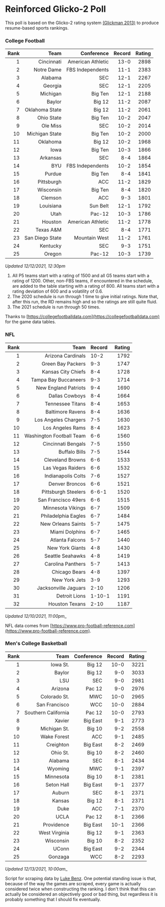 # Reinforced Glicko-2 Poll

This poll is based on the Glicko-2 rating system [\(Glickman 2013\)](http://glicko.net/glicko/glicko2.pdf) to produce resume-based sports rankings.

### College Football
| Rank  | Team                 | Conference           | Record   | Rating |
| ---:  | ---:                 | ---:                 | ---:     | ---:   |
| 1     | Cincinnati           | American Athletic    | 13-0     | 2898   |
| 2     | Notre Dame           | FBS Independents     | 11-1     | 2383   |
| 3     | Alabama              | SEC                  | 12-1     | 2267   |
| 4     | Georgia              | SEC                  | 12-1     | 2205   |
| 5     | Michigan             | Big Ten              | 12-1     | 2188   |
| 6     | Baylor               | Big 12               | 11-2     | 2087   |
| 7     | Oklahoma State       | Big 12               | 11-2     | 2061   |
| 8     | Ohio State           | Big Ten              | 10-2     | 2047   |
| 9     | Ole Miss             | SEC                  | 10-2     | 2014   |
| 10    | Michigan State       | Big Ten              | 10-2     | 2000   |
| 11    | Oklahoma             | Big 12               | 10-2     | 1968   |
| 12    | Iowa                 | Big Ten              | 10-3     | 1866   |
| 13    | Arkansas             | SEC                  | 8-4      | 1864   |
| 14    | BYU                  | FBS Independents     | 10-2     | 1854   |
| 15    | Purdue               | Big Ten              | 8-4      | 1841   |
| 16    | Pittsburgh           | ACC                  | 11-2     | 1829   |
| 17    | Wisconsin            | Big Ten              | 8-4      | 1820   |
| 18    | Clemson              | ACC                  | 9-3      | 1801   |
| 19    | Louisiana            | Sun Belt             | 12-1     | 1792   |
| 20    | Utah                 | Pac-12               | 10-3     | 1786   |
| 21    | Houston              | American Athletic    | 11-2     | 1778   |
| 22    | Texas A&M            | SEC                  | 8-4      | 1771   |
| 23    | San Diego State      | Mountain West        | 11-2     | 1761   |
| 24    | Kentucky             | SEC                  | 9-3      | 1751   |
| 25    | Oregon               | Pac-12               | 10-3     | 1739   |
_Updated 12/12/2021, 12:30pm_

1. All P5 teams start with a rating of 1500 and all G5 teams start with a rating of 1200. Other, non-FBS teams, if encountered in the schedule, are added to the table starting with a rating of 800. All teams start with a rating deviation of 600 and a volatility of 0.6.
2. The 2020 schedule is run through 1 time to give initial ratings. Note that, after this run, the RD remains high and so the ratings are still quite fluid.
3. The 2021 schedule is run through 50 times.

Thanks to [https://collegefootballdata.com](https://collegefootballdata.com) for the game data tables.

### NFL
| Rank  | Team                       | Record   | Rating |
| ---:  | ---:                       | :---     | ---:   |
| 1     | Arizona Cardinals          | 10-2     | 1792   |
| 2     | Green Bay Packers          | 9-3      | 1747   |
| 3     | Kansas City Chiefs         | 8-4      | 1728   |
| 4     | Tampa Bay Buccaneers       | 9-3      | 1714   |
| 5     | New England Patriots       | 9-4      | 1690   |
| 6     | Dallas Cowboys             | 8-4      | 1664   |
| 7     | Tennessee Titans           | 8-4      | 1653   |
| 8     | Baltimore Ravens           | 8-4      | 1636   |
| 9     | Los Angeles Chargers       | 7-5      | 1630   |
| 10    | Los Angeles Rams           | 8-4      | 1623   |
| 11    | Washington Football Team   | 6-6      | 1560   |
| 12    | Cincinnati Bengals         | 7-5      | 1550   |
| 13    | Buffalo Bills              | 7-5      | 1544   |
| 14    | Cleveland Browns           | 6-6      | 1533   |
| 15    | Las Vegas Raiders          | 6-6      | 1532   |
| 16    | Indianapolis Colts         | 7-6      | 1527   |
| 17    | Denver Broncos             | 6-6      | 1521   |
| 18    | Pittsburgh Steelers        | 6-6-1    | 1520   |
| 19    | San Francisco 49ers        | 6-6      | 1515   |
| 20    | Minnesota Vikings          | 6-7      | 1509   |
| 21    | Philadelphia Eagles        | 6-7      | 1484   |
| 22    | New Orleans Saints         | 5-7      | 1475   |
| 23    | Miami Dolphins             | 6-7      | 1465   |
| 24    | Atlanta Falcons            | 5-7      | 1440   |
| 25    | New York Giants            | 4-8      | 1430   |
| 26    | Seattle Seahawks           | 4-8      | 1419   |
| 27    | Carolina Panthers          | 5-7      | 1413   |
| 28    | Chicago Bears              | 4-8      | 1397   |
| 29    | New York Jets              | 3-9      | 1293   |
| 30    | Jacksonville Jaguars       | 2-10     | 1206   |
| 31    | Detroit Lions              | 1-10-1   | 1191   |
| 32    | Houston Texans             | 2-10     | 1187   |
_Updated 12/10/2021, 11:00pm__

NFL data comes from [https://www.pro-football-reference.com](https://www.pro-football-reference.com).

### Men's College Basketball
| Rank  | Team                 | Conference | Record   | Rating |
| ---:  | ---:                 | ---:       | ---:     | ---:   |
| 1     | Iowa St.             | Big 12     | 10-0     | 3221   |
| 2     | Baylor               | Big 12     | 9-0      | 3033   |
| 3     | LSU                  | SEC        | 9-0      | 2981   |
| 4     | Arizona              | Pac 12     | 9-0      | 2976   |
| 5     | Colorado St.         | MWC        | 10-0     | 2965   |
| 6     | San Francisco        | WCC        | 10-0     | 2884   |
| 7     | Southern California  | Pac 12     | 10-0     | 2793   |
| 8     | Xavier               | Big East   | 9-1      | 2773   |
| 9     | Michigan St.         | Big 10     | 9-2      | 2558   |
| 10    | Wake Forest          | ACC        | 9-1      | 2485   |
| 11    | Creighton            | Big East   | 8-2      | 2469   |
| 12    | Ohio St.             | Big 10     | 8-2      | 2460   |
| 13    | Alabama              | SEC        | 8-1      | 2434   |
| 14    | Wyoming              | MWC        | 9-1      | 2397   |
| 15    | Minnesota            | Big 10     | 8-1      | 2381   |
| 16    | Seton Hall           | Big East   | 9-1      | 2377   |
| 17    | Auburn               | SEC        | 8-1      | 2371   |
| 18    | Kansas               | Big 12     | 8-1      | 2371   |
| 19    | Duke                 | ACC        | 7-1      | 2370   |
| 20    | UCLA                 | Pac 12     | 8-1      | 2366   |
| 21    | Providence           | Big East   | 10-1     | 2366   |
| 22    | West Virginia        | Big 12     | 9-1      | 2363   |
| 23    | Wisconsin            | Big 10     | 8-2      | 2352   |
| 24    | UConn                | Big East   | 9-2      | 2344   |
| 25    | Gonzaga              | WCC        | 8-2      | 2293   |
_Updated 12/13/2021, 10:00am__

Script for scraping data by [Luke Benz](https://github.com/lbenz730/NCAA_Hoops).
One potential standing issue is that, because of the way the games are scraped, every game is actually considered twice when constructing the ranking. I don't think that this can actually be considered an objectively good or bad thing, but regardless it is probably something that I should fix eventually.
